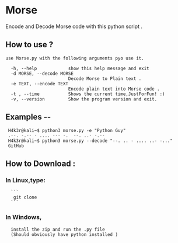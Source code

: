 # Morse
Encode and Decode Morse code with this python script . 

## How to use ?
```
use Morse.py with the following arguments pyo use it.

  -h, --help            show this help message and exit
  -d MORSE, --decode MORSE
                        Decode Morse to Plain text .
  -e TEXT, --encode TEXT
                        Encode plain text into Morse code .
  -t , --time           Shows the current time,JustForFun! :)
  -v, --version         Show the program version and exit.
```

## Examples --
```
 H4k3r@kali~$ python3 morse.py -e "Python Guy"
 .--. -.-- - .... --- -.  --. ..- -.--
 H4k3r@kali~$ python3 morse.py --decode "--. .. - .... ..- -..."
 GitHub

```
## How to Download :
 ### In Linux,type:
      ```
       git clone 
      ```
 ### In Windows,
      install the zip and run the .py file
      (Should obviously have python installed )
      
       

